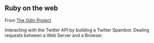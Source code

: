 ## Ruby on the web

From [The Odin Project](http://www.theodinproject.com/ruby-programming/ruby-on-the-web)

Interacting with the Twitter API by building a Twitter Spambot.
Dealing requests between a Web Server and a Browser.
